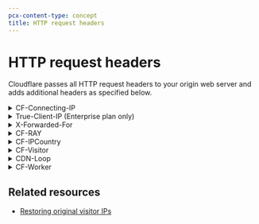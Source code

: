 ```yaml
---
pcx-content-type: concept
title: HTTP request headers
---
```


# HTTP request headers

Cloudflare passes all HTTP request headers to your origin web server and adds additional headers as specified below.

<details>
<summary>CF-Connecting-IP</summary>
<div>

`CF-Connecting-IP` provides the client IP address, connecting to Cloudflare, to the origin web server.
This header will only be sent on the traffic from Cloudflare's edge to your origin webserver.

</div>
</details>

<details>
<summary>True-Client-IP (Enterprise plan only)</summary>
<div>

`True-Client-IP` provides the original client IP address to the origin web server. `True-Client-IP` is only available on our Enterprise plan. In the example below, `203.0.113.1` is the original visitor IP address. For example: `True-Client-IP: 203.0.113.1`

There is no difference between the `True-Client-IP` and `CF-Connecting-IP` headers besides the name of the header. Some Enterprise customers with legacy devices need `True-Client-IP` to avoid updating firewalls or load-balancers to read a custom header name.

{{<Aside type="warning">}}
If you are using Cloudflare in a stacked CDN and authenticating HTTP requests based on the IP address value in the `True-Client-IP` header, you must [enable `True-Client-IP`](https://support.cloudflare.com/hc/articles/206776727#h_4bf7CC7xR9dZJjR4y6wwcG). If you do not enable this feature, the `True-Client-IP` header can be spoofed to any value. Alternatively, if you do not want to receive the `True-Client-IP` header, use a [Transform Rule](https://developers.cloudflare.com/rules/transform) to remove this HTTP request header.
{{</Aside>}}

</div>
</details>

<details>
<summary>X-Forwarded-For</summary>
<div>

`X-Forwarded-For` maintains proxy server and original visitor IP addresses. If there was no existing `X-Forwarded-For` header in the request sent to Cloudflare, `X-Forwarded-For` has an identical value to the `CF-Connecting-IP` header. For example: `X-Forwarded-For: 203.0.113.1`.

If an `X-Forwarded-For` header was already present in the request to Cloudflare, Cloudflare appends the IP address of the HTTP proxy to the header: `X-Forwarded-For: 198.51.100.101,198.51.100.102,203.0.113.1`

In the examples above, `203.0.113.1` is the original visitor IP address and `198.51.100.101` and `198.51.100.102` are proxy server IP addresses provided to Cloudflare via the `X-Forwarded-For` header.

{{<Aside type="note">}}
To restore the original visitor IP address at your origin web server, Cloudflare recommends that your logs or applications look at `CF-Connecting-IP` or `True-Client-IP`, instead of `X-Forwarded-For`, since `CF-Connecting-IP` and `True-Client-IP` have a consistent format containing only one IP.
{{</Aside>}}

</div>
</details>

<details>
<summary>CF-RAY</summary>
<div>

The `CF-ray` header is a hashed value that encodes information about the data center and the visitor’s request. For example: `CF-RAY: 230b030023ae2822-SJC`.

Add the [`CF-Ray` header to your origin web server logs](https://support.cloudflare.com/hc/articles/203118044#h_f7a7396f-ec41-4c52-abf5-a110cadaca7c) to match requests proxied to Cloudflare to requests in your server logs. Enterprise customers can also see all requests via [Cloudflare Logs](https://support.cloudflare.com/hc/en-us/articles/216672448-Enterprise-Log-Share-REST-API).

</div>
</details>

<details>
<summary>CF-IPCountry</summary>
<div>

`CF-IPCountry` contains a two character country code of the originating visitor’s country. XX is used for unknown country information. This header is added to requests by enabling [Cloudflare IP Geolocation](https://support.cloudflare.com/hc/en-us/articles/200168236-What-does-Cloudflare-IP-Geolocation-do-) in the dashboard. For example: `CF-IPCountry: US`.

</div>
</details>

<details>
<summary>CF-Visitor</summary>
<div>

Currently, this header is a JSON object, containing only one key called “scheme”. The header will be either HTTP or HTTPS, and it is only relevant if you need to enable Flexible SSL in your Cloudflare settings. For example: `CF-Visitor: { \"scheme\":\"https\"}`.

</div>
</details>

<details>
<summary>CDN-Loop</summary>
<div>

`CDN-Loop` allows Cloudflare to specify how many times a request can enter Cloudflare's network before it is blocked as a looping request. For example: `CDN-Loop: cloudflare`

</div>
</details>

<details>
<summary>CF-Worker</summary>
<div>

The `CF-Worker` request header is added to an edge Worker subrequest that identifies the host that spawned the subrequest. This is useful when you want to protect yourself against cross-zone worker subrequests. For example: `CF-Worker: example.com`.

You can add `CF-Worker` header on server logs similar to the way you add the [`CF-RAY`](https://support.cloudflare.com/hc/en-us/articles/203118044-Gathering-information-for-troubleshooting-sites#h_f7a7396f-ec41-4c52-abf5-a110cadaca7c) header. To do that, add `$http_cf_worker` in the log format file: `log_format cf_custom "CF-Worker:$http_cf_worker"'`

</div>
</details>

## Related resources

- [Restoring original visitor IPs](https://support.cloudflare.com/hc/articles/200170786)